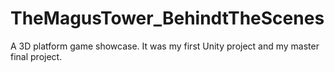 # TheMagusTower_BehindtTheScenes
 A 3D platform game showcase. It was my first Unity project and my master final project.
